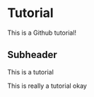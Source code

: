 # Tutorial
This is a Github tutorial!

## Subheader

This is a tutorial

This is really a tutorial okay
